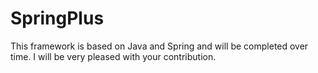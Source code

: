 # SpringPlus
This framework is based on Java and Spring and will be completed over time.
I will be very pleased with your contribution.
